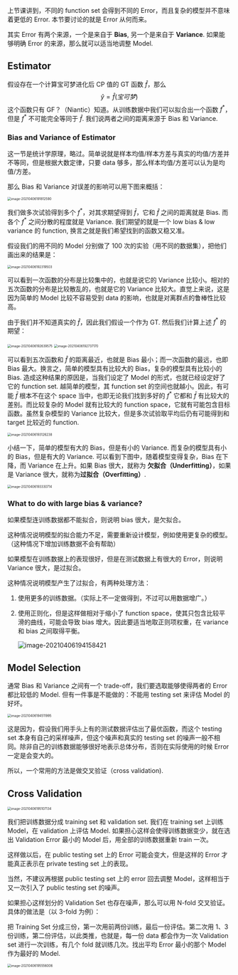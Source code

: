 上节课讲到，不同的 function set 会得到不同的 Error，而且复杂的模型并不意味着更低的 Error. 本节要讨论的就是 Error 从何而来。

其实 Error 有两个来源，一个是来自于 **Bias**, 另一个是来自于 **Variance**. 如果能够明确 Error 的来源，那么就可以适当地调整 Model.



## Estimator

假设存在一个计算宝可梦进化后 CP 值的 GT 函数 $\hat{f}$，那么
$$
\hat{y} = \hat{f}(宝可梦)
$$
这个函数只有 GF？（Niantic）知道。从训练数据中我们可以拟合出一个函数 $f^*$，但是 $f^*$ 不可能完全等同于 $\hat{f}$. 我们说两者之间的距离来源于 Bias 和 Variance.



### Bias and Variance of Estimator

这一节是统计学原理，略过。简单说就是样本均值/样本方差与真实的均值/方差并不等同，但是根据大数定律，只要 data 够多，那么样本均值/方差可以认为是均值/方差。 

那么 Bias 和 Variance 对误差的影响可以用下图来概括：

<img src="P4-Basic_Concept.assets/image-20210406191812590.webp" alt="image-20210406191812590" style="zoom:50%;" />

我们做多次试验得到多个 $f^*$，对其求期望得到 $\bar{f}$，它和 $\hat{f}$ 之间的距离就是 Bias. 而各个 $f^*$ 之间分散的程度就是 Variance. 我们期望的就是一个 low bias & low variance 的 function, 换言之就是我们希望找到的函数又稳又准。

假设我们的用不同的 Model 分别做了 100 次的实验（用不同的数据集），把他们画出来的结果是：

<img src="P4-Basic_Concept.assets/image-20210406192319503.webp" alt="image-20210406192319503" style="zoom:50%;" />

可以看到一次函数的分布是比较集中的，也就是说它的 Variance 比较小。相对的五次函数的分布是比较散乱的，也就是它的 Variance 比较大。直觉上来说，这是因为简单的 Model 比较不容易受到 data 的影响，也就是对离群点的鲁棒性比较高。

由于我们并不知道真实的 $\hat{f}$，因此我们假设一个作为 GT. 然后我们计算上述 $f^*$ 的期望：

<img src="P4-Basic_Concept.assets/image-20210406192639575.webp" alt="image-20210406192639575" style="zoom:50%;" />

<img src="P4-Basic_Concept.assets/image-20210406192737170.webp" alt="image-20210406192737170" style="zoom:50%;" />

可以看到五次函数和 $\hat{f}$ 的距离最近，也就是 Bias 最小；而一次函数的最远，也即 Bias 最大。换言之，简单的模型具有比较大的 Bias，复杂的模型具有比较小的 Bias. 造成这种结果的原因是，当我们设定了 Model 的形式，也就已经设定好了它的 function set. 越简单的模型，其 function set 的空间也就越小。因此，有可能 $\bar{f}$ 根本不在这个 space 当中，也即无论我们找到多好的 $f^*$ 它都和 $\bar{f}$ 有比较大的差别。而比较复杂的 Model 就有比较大的 function space，它就有可能包含目标函数。虽然复杂模型的 Variance 比较大，但是多次试验取平均后仍有可能得到和 target 比较近的 function.

<img src="P4-Basic_Concept.assets/image-20210406193126238.webp" alt="image-20210406193126238" style="zoom:50%;" />

小结一下，简单的模型有大的 Bias，但是有小的 Variance. 而复杂的模型具有小的 Bias，但是有大的 Variance. 可以看到下图中，随着模型变得复杂，Bias 在下降，而 Variance 在上升。如果 Bias 很大，就称为 **欠拟合（Underfitting）**，如果是 Variance 很大，就称为**过拟合（Overfitting）**.

<img src="P4-Basic_Concept.assets/image-20210406193330714.webp" alt="image-20210406193330714" style="zoom:50%;" />



### What to do with large bias & variance?

如果模型连训练数据都不能拟合，则说明 bias 很大，是欠拟合。

这种情况说明模型的拟合能力不足，需要重新设计模型，例如使用更复杂的模型。（这种情况下增加训练数据不会有帮助）



如果模型在训练数据上的表现很好，但是在测试数据上有很大的 Error，则说明 Variance 很大，是过拟合。

这种情况说明模型产生了过拟合，有两种处理方法：

1. 使用更多的训练数据。（实际上不一定做得到，不过可以用数据增广。）

2. 使用正则化，但是这样做相对于缩小了 function space，使其只包含比较平滑的曲线，可能会导致 bias 增大。因此要适当地取正则项权重，在 variance 和 bias 之间取得平衡。

   ![image-20210406194158421](P4-Basic_Concept.assets/image-20210406194158421.webp)



## Model Selection

通常 Bias 和 Variance 之间有一个 trade-off，我们要选取能够使得两者的 Error 都比较低的 Model. 但有一件事是不能做的：不能用 testing set 来评估 Model 的好坏。

<img src="P4-Basic_Concept.assets/image-20210406194511995.webp" alt="image-20210406194511995" style="zoom:50%;" />

这是因为，假设我们用手头上有的测试数据评估出了最优函数，而这个 testing set 本身有自己的采样噪声，但这个噪声和真实的 testing set 的噪声一般不相同。除非自己的训练数据能够很好地表示总体分布，否则在实际使用的时候 Error 一定是会变大的。

所以，一个常用的方法是做交叉验证（cross validation).



## Cross Validation

<img src="P4-Basic_Concept.assets/image-20210406195107134.webp" alt="image-20210406195107134" style="zoom:50%;" />

我们把训练数据分成 training set 和 validation set. 我们在 training set 上训练 Model，在 validation 上评估 Model. 如果担心这样会使得训练数据变少，就在选出 Validation Error 最小的 Model 后，用全部的训练数据重新 train 一次。

这样做以后，在 public testing set 上的 Error 可能会变大，但是这样的 Error 才能真正表示在 private testing set 上的表现。

当然，不建议再根据 public testing set 上的 error 回去调整 Model，这样相当于又一次引入了 public testing set 的噪声。

如果担心这样划分的 Validation Set 也存在噪声，那么可以用 N-fold 交叉验证。具体的做法是（以 3-fold 为例）：

把 Training Set 分成三份，第一次用前两份训练，最后一份评估。第二次用 1、3 份训练，第二份评估，以此类推，也就是，每一份 data 都会作为一次 Validation set 进行一次训练，有几个 fold 就训练几次。找出平均 Error 最小的那个 Model 作为最好的 Model.

<img src="P4-Basic_Concept.assets/image-20210406195556006.webp" alt="image-20210406195556006" style="zoom:50%;" />